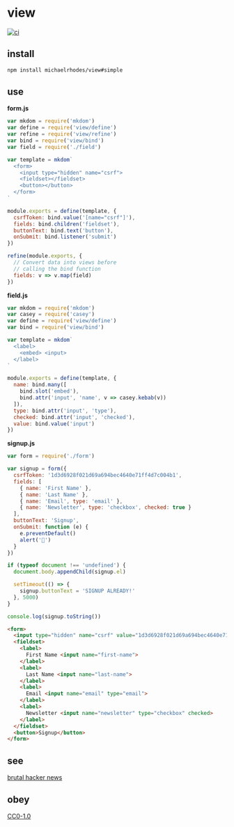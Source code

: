 # view

[![ci](https://api.travis-ci.com/michaelrhodes/view.svg?branch=simple)](https://travis-ci.com/michaelrhodes/view)

## install
```sh
npm install michaelrhodes/view#simple
```

## use
**form.js**
```js
var mkdom = require('mkdom')
var define = require('view/define')
var refine = require('view/refine')
var bind = require('view/bind')
var field = require('./field')

var template = mkdom`
  <form>
    <input type="hidden" name="csrf">
    <fieldset></fieldset>
    <button></button>
  </form>
`

module.exports = define(template, {
  csrfToken: bind.value('[name="csrf"]'),
  fields: bind.children('fieldset'),
  buttonText: bind.text('button'),
  onSubmit: bind.listener('submit')
})

refine(module.exports, {
  // Convert data into views before
  // calling the bind function
  fields: v => v.map(field)
})
```

**field.js**
```js
var mkdom = require('mkdom')
var casey = require('casey')
var define = require('view/define')
var bind = require('view/bind')

var template = mkdom`
  <label>
    <embed> <input>
  </label>
`

module.exports = define(template, {
  name: bind.many([
    bind.slot('embed'),
    bind.attr('input', 'name', v => casey.kebab(v))
  ]),
  type: bind.attr('input', 'type'),
  checked: bind.attr('input', 'checked'),
  value: bind.value('input')
})
```

**signup.js**
```js
var form = require('./form')

var signup = form({
  csrfToken: '1d3d6928f021d69a694bec4640e71ff4d7c004b1',
  fields: [
    { name: 'First Name' },
    { name: 'Last Name' },
    { name: 'Email', type: 'email' },
    { name: 'Newsletter', type: 'checkbox', checked: true }
  ],
  buttonText: 'Signup',
  onSubmit: function (e) {
    e.preventDefault()
    alert('🎉')
  }
})

if (typeof document !== 'undefined') {
  document.body.appendChild(signup.el)

  setTimeout(() => {
    signup.buttonText = 'SIGNUP ALREADY!'
  }, 5000)
}

console.log(signup.toString())
```

```html
<form>
  <input type="hidden" name="csrf" value="1d3d6928f021d69a694bec4640e71ff4d7c004b1">
  <fieldset>
    <label>
      First Name <input name="first-name">
    </label>
    <label>
      Last Name <input name="last-name">
    </label>
    <label>
      Email <input name="email" type="email">
    </label>
    <label>
      Newsletter <input name="newsletter" type="checkbox" checked>
    </label>
  </fieldset>
  <button>Signup</button>
</form>
```

## see
[brutal hacker news](https://github.com/michaelrhodes/hn)

## obey
[CC0-1.0](https://creativecommons.org/publicdomain/zero/1.0/)
